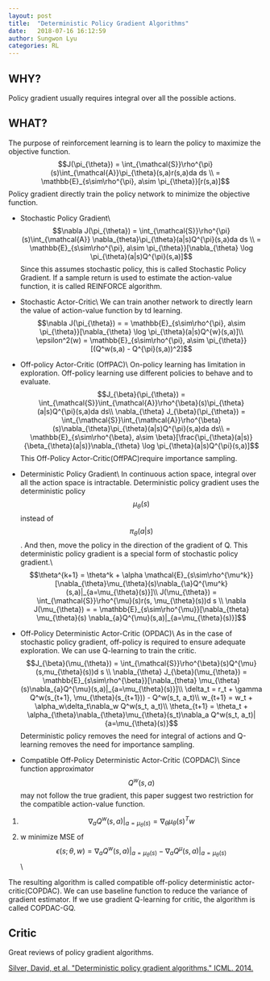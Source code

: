 ```yaml
---
layout: post
title:  "Deterministic Policy Gradient Algorithms"
date:   2018-07-16 16:12:59
author: Sungwon Lyu
categories: RL
---
```


## WHY? 
Policy gradient usually requires integral over all the possible actions.

## WHAT?
The purpose of reinforcement learning is to learn the policy to maximize the objective function.
$$J(\pi_{\theta}) = \int_{\mathcal{S}}\rho^{\pi}(s)\int_{\mathcal{A}}\pi_{\theta}(s,a)r(s,a)da ds \\
= \mathbb{E}_{s\sim\rho^{\pi}, a\sim \pi_{\theta}}[r(s,a)]$$
Policy gradient directly train the policy network to minimize the objective function. 

- Stochastic Policy Gradient\\
$$\nabla J(\pi_{\theta}) = \int_{\mathcal{S}}\rho^{\pi}(s)\int_{\mathcal{A}} \nabla_{theta}\pi_{\theta}(a|s)Q^{\pi}(s,a)da ds \\
= \mathbb{E}_{s\sim\rho^{\pi}, a\sim \pi_{\theta}}[\nabla_{\theta} \log \pi_{\theta}(a|s)Q^{\pi}(s,a)]$$
Since this assumes stochastic policy, this is called Stochastic Policy Gradient. If a sample return is used to estimate the action-value function, it is called REINFORCE algorithm. 

- Stochastic Actor-Critic\\
We can train another network to directly learn the value of action-value function by td learning. 
$$\nabla J(\pi_{\theta}) = = \mathbb{E}_{s\sim\rho^{\pi}, a\sim \pi_{\theta}}[\nabla_{\theta} \log \pi_{\theta}(a|s)Q^{w}(s,a)]\\
\epsilon^2(w) = \mathbb{E}_{s\sim\rho^{\pi}, a\sim \pi_{\theta}}[(Q^w(s,a) - Q^{\pi}(s,a))^2]$$

- Off-policy Actor-Critic (OffPAC)\\
On-policy learning has limitation in exploration. Off-policy learning use different policies to behave and to evaluate. 
$$J_{\beta}(\pi_{\theta}) = \int_{\mathcal{S}}\int_{\mathcal{A}}\rho^{\beta}(s)\pi_{\theta}(a|s)Q^{\pi}(s,a)da ds\\
\nabla_{\theta} J_{\beta}(\pi_{\theta}) = \int_{\mathcal{S}}\int_{\mathcal{A}}\rho^{\beta}(s)\nabla_{\theta}\pi_{\theta}(a|s)Q^{\pi}(s,a)da ds\\
= \mathbb{E}_{s\sim\rho^{\beta}, a\sim \beta}[\frac{\pi_{\theta}(a|s)}{\beta_{\theta}(a|s)}\nabla_{\theta} \log \pi_{\theta}(a|s)Q^{\pi}(s,a)]$$
This Off-Policy Actor-Critic(OffPAC)require importance sampling. 

- Deterministic Policy Gradient\\
In continuous action space, integral over all the action space is intractable. Deterministic policy gradient uses the deterministic policy $$\mu_{\theta}(s)$$ instead of $$\pi_{\theta}(a|s)$$. And then, move the policy in the direction of the gradient of Q. This deterministic policy gradient is a special form of stochastic policy gradient.\\
$$\theta^{k+1} = \theta^k + \alpha \mathcal{E}_{s\sim\rho^{\mu^k}}[\nabla_{\theta}\mu_{\theta}(s)\nabla_{\a}Q^{\mu^k}(s,a)|_{a=\mu_{\theta}(s)}]\\
J(\mu_{\theta}) = \int_{\mathcal{S}}\rho^{\mu}(s)r(s, \mu_{\theta}(s))d s \\
\nabla J(\mu_{\theta}) = = \mathbb{E}_{s\sim\rho^{\mu}}[\nabla_{theta} \mu_{\theta}(s) \nabla_{a}Q^{\mu}(s,a)|_{a=\mu_{\theta}(s)}]$$

- Off-Policy Deterministic Actor-Critic (OPDAC)\\
As in the case of stochastic policy gradient, off-policy is required to ensure adequate exploration. We can use Q-learning to train the critic. 
$$J_{\beta}(\mu_{\theta}) = \int_{\mathcal{S}}\rho^{\beta}(s)Q^{\mu}(s,mu_{\theta}(s))d s \\
\nabla_{\theta} J_{\beta}(\mu_{\theta}) = \mathbb{E}_{s\sim\rho^{\beta}}[\nabla_{theta} \mu_{\theta}(s)\nabla_{a}Q^{\mu}(s,a)|_{a=\mu_{\theta}(s)}]\\
\delta_t = r_t + \gamma Q^w(s_{t+1}, \mu_{\theta}(s_{t+1})) - Q^w(s_t, a_t)\\ 
w_{t+1} = w_t + \alpha_w\delta_t\nabla_w Q^w(s_t, a_t)\\
\theta_{t+1} = \theta_t + \alpha_{\theta}\nabla_{\theta}\mu_{\theta}(s_t)\nabla_a Q^w(s_t, a_t)|{a=\mu_{\theta}(s)}$$
Deterministic policy removes the need for integral of actions and Q-learning removes the need for importance sampling. 

- Compatible Off-Policy Deterministic Actor-Critic (COPDAC)\\
Since function approximator $$Q^w(s,a)$$ may not follow the true gradient, this paper suggest two restriction for the compatible action-value function. 
1. $$\nabla_a Q^w(s,a)|_{a=\mu_{\theta}(s)}=\nabla_{\theta}\mu_{\theta}(s)^T w$$
2. w minimize MSE of $$\epsilon(s;\theta,w)=\nabla_a Q^w(s,a)|_{a=\mu_{\theta}(s)} - \nabla_a Q^{\mu}(s,a)|_{a=\mu_{\theta}(s)}$$\\

The resulting algorithm is called compatible off-policy deterministic actor-critic(COPDAC). We can use baseline function to reduce the variance of gradient estimator. If we use gradient Q-learning for critic, the algorithm is called COPDAC-GQ. 

## Critic
Great reviews of policy gradient algorithms.

[Silver, David, et al. "Deterministic policy gradient algorithms." ICML. 2014.](http://proceedings.mlr.press/v32/silver14.pdf)